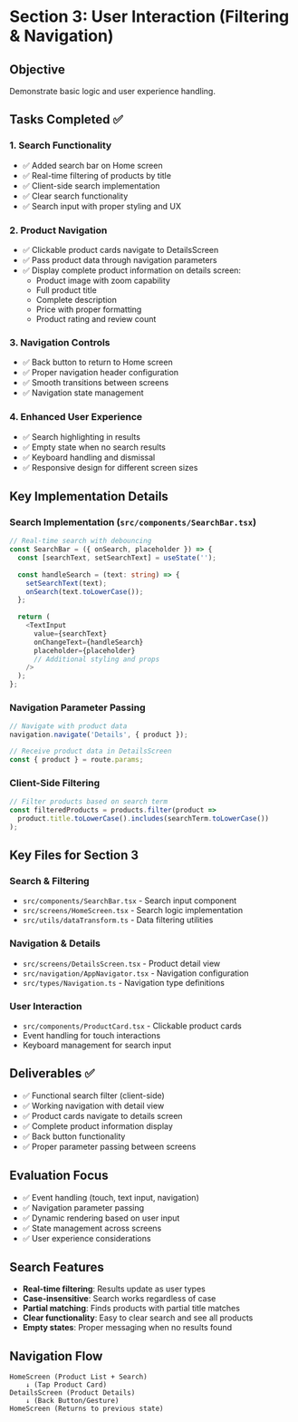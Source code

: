 # Section 3: User Interaction (Filtering & Navigation)

## Objective
Demonstrate basic logic and user experience handling.

## Tasks Completed ✅

### 1. Search Functionality
- ✅ Added search bar on Home screen
- ✅ Real-time filtering of products by title
- ✅ Client-side search implementation
- ✅ Clear search functionality
- ✅ Search input with proper styling and UX

### 2. Product Navigation
- ✅ Clickable product cards navigate to DetailsScreen
- ✅ Pass product data through navigation parameters
- ✅ Display complete product information on details screen:
  - Product image with zoom capability
  - Full product title
  - Complete description
  - Price with proper formatting
  - Product rating and review count

### 3. Navigation Controls
- ✅ Back button to return to Home screen
- ✅ Proper navigation header configuration
- ✅ Smooth transitions between screens
- ✅ Navigation state management

### 4. Enhanced User Experience
- ✅ Search highlighting in results
- ✅ Empty state when no search results
- ✅ Keyboard handling and dismissal
- ✅ Responsive design for different screen sizes

## Key Implementation Details

### Search Implementation (`src/components/SearchBar.tsx`)
```typescript
// Real-time search with debouncing
const SearchBar = ({ onSearch, placeholder }) => {
  const [searchText, setSearchText] = useState('');
  
  const handleSearch = (text: string) => {
    setSearchText(text);
    onSearch(text.toLowerCase());
  };
  
  return (
    <TextInput
      value={searchText}
      onChangeText={handleSearch}
      placeholder={placeholder}
      // Additional styling and props
    />
  );
};
```

### Navigation Parameter Passing
```typescript
// Navigate with product data
navigation.navigate('Details', { product });

// Receive product data in DetailsScreen
const { product } = route.params;
```

### Client-Side Filtering
```typescript
// Filter products based on search term
const filteredProducts = products.filter(product =>
  product.title.toLowerCase().includes(searchTerm.toLowerCase())
);
```

## Key Files for Section 3

### Search & Filtering
- `src/components/SearchBar.tsx` - Search input component
- `src/screens/HomeScreen.tsx` - Search logic implementation
- `src/utils/dataTransform.ts` - Data filtering utilities

### Navigation & Details
- `src/screens/DetailsScreen.tsx` - Product detail view
- `src/navigation/AppNavigator.tsx` - Navigation configuration
- `src/types/Navigation.ts` - Navigation type definitions

### User Interaction
- `src/components/ProductCard.tsx` - Clickable product cards
- Event handling for touch interactions
- Keyboard management for search input

## Deliverables ✅
- ✅ Functional search filter (client-side)
- ✅ Working navigation with detail view
- ✅ Product cards navigate to details screen
- ✅ Complete product information display
- ✅ Back button functionality
- ✅ Proper parameter passing between screens

## Evaluation Focus
- ✅ Event handling (touch, text input, navigation)
- ✅ Navigation parameter passing
- ✅ Dynamic rendering based on user input
- ✅ State management across screens
- ✅ User experience considerations

## Search Features
- **Real-time filtering**: Results update as user types
- **Case-insensitive**: Search works regardless of case
- **Partial matching**: Finds products with partial title matches
- **Clear functionality**: Easy to clear search and see all products
- **Empty states**: Proper messaging when no results found

## Navigation Flow
```
HomeScreen (Product List + Search)
    ↓ (Tap Product Card)
DetailsScreen (Product Details)
    ↓ (Back Button/Gesture)
HomeScreen (Returns to previous state)
```